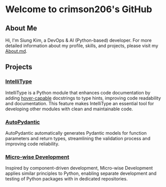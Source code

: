 # Welcome to crimson206's GitHub

## About Me

Hi, I'm Siung Kim, a DevOps & AI (Python-based) developer. For more detailed information about my profile, skills, and projects, please visit my [About.md](https://github.com/crimson206/crimson206/blob/main/About.md).

## Projects

### [IntelliType](https://github.com/crimson206/intelli-type)
IntelliType is a Python module that enhances code documentation by adding [hover-capable](https://github.com/crimson206/intelli-type?tab=readme-ov-file#autopydantic) docstrings to type hints, improving code readability and documentation. This feature makes IntelliType an essential tool for developing other modules with clean and maintainable code.

### [AutoPydantic](https://github.com/crimson206/auto-pydantic)
AutoPydantic automatically generates Pydantic models for function parameters and return types, streamlining the validation process and improving code reliability.

### [Micro-wise Development](https://github.com/crimson206/microwise-development)
Inspired by component-driven development, Micro-wise Development applies similar principles to Python, enabling separate development and testing of Python packages with in dedicated repositories.
